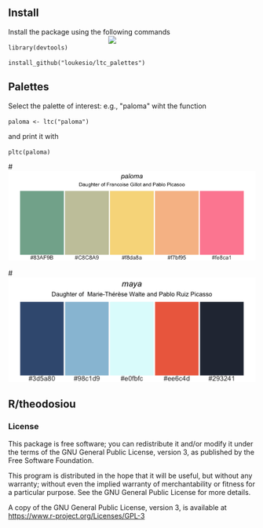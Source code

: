 ## Install 
Install the package using the following commands  <img align="right" src="/palettes_images/ltc.png" width=300>

`library(devtools)`

`install_github("loukesio/ltc_palettes")`

## Palettes

Select the palette of interest: e.g., "paloma" wiht the function 

`paloma <- ltc("paloma")`

and print it with 

`pltc(paloma)`

#<img src="Paloma.png">

#<img src="maya.png">

## R/theodosiou

### License

This package is free software; you can redistribute it and/or modify it
under the terms of the GNU General Public License, version 3, as
published by the Free Software Foundation.

This program is distributed in the hope that it will be useful, but
without any warranty; without even the implied warranty of
merchantability or fitness for a particular purpose.  See the GNU
General Public License for more details.

A copy of the GNU General Public License, version 3, is available at
<https://www.r-project.org/Licenses/GPL-3>
